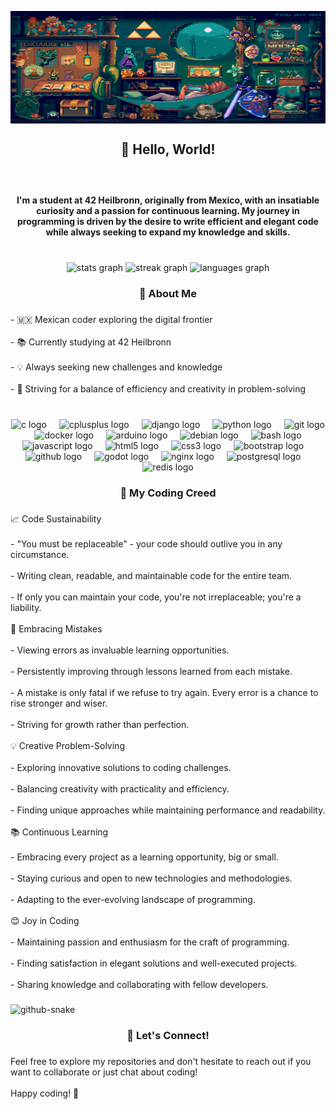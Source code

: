 <p align="center">
<!--START_SECTION:update_image-->
<img src=https://raw.githubusercontent.com/JorFik/JorFik/master/assets/link.gif height=180px width=100% align=center alt=Github Banner />
<!--END_SECTION:update_image-->
</p>

###

<h2 align="center">👋 Hello, World!</h2>

###

<br clear="both">

<h4 align="center">I'm a student at 42 Heilbronn, originally from Mexico, with an insatiable curiosity and a passion for continuous learning. My journey in programming is driven by the desire to write efficient and elegant code while always seeking to expand my knowledge and skills.</h4>

###

<br clear="both">

<div align="center">
  <img src="https://github-readme-stats.vercel.app/api?username=JorFik&hide_title=false&hide_rank=false&show_icons=true&include_all_commits=true&count_private=true&disable_animations=false&theme=gruvbox&locale=en&hide_border=false" height="150" alt="stats graph"  />
  <img src="https://streak-stats.demolab.com?user=JorFik&locale=en&mode=weekly&theme=gruvbox&hide_border=false&border_radius=5" height="150" alt="streak graph"  />
  <img src="https://github-readme-stats.vercel.app/api/top-langs?username=JorFik&locale=en&hide_title=true&layout=compact&card_width=320&langs_count=5&theme=gruvbox&hide_border=false" height="150" alt="languages graph"  />
</div>

###

<h3 align="center">🚀 About Me</h3>

###

<p align="left">-    🇲🇽 Mexican coder exploring the digital frontier<br><br> -   📚 Currently studying at 42 Heilbronn<br><br>  -  💡 Always seeking new challenges and knowledge<br><br>-    🧠 Striving for a balance of efficiency and creativity in problem-solving</p>

###

<br clear="both">

<div align="center">
  <img src="https://cdn.jsdelivr.net/gh/devicons/devicon/icons/c/c-original.svg" height="30" alt="c logo"  />
  <img width="12" />
  <img src="https://cdn.jsdelivr.net/gh/devicons/devicon/icons/cplusplus/cplusplus-plain.svg" height="30" alt="cplusplus logo"  />
  <img width="12" />
  <img src="https://cdn.jsdelivr.net/gh/devicons/devicon/icons/django/django-plain.svg" height="30" alt="django logo"  />
  <img width="12" />
  <img src="https://cdn.jsdelivr.net/gh/devicons/devicon/icons/python/python-original.svg" height="30" alt="python logo"  />
  <img width="12" />
  <img src="https://cdn.jsdelivr.net/gh/devicons/devicon/icons/git/git-plain-wordmark.svg" height="30" alt="git logo"  />
  <img width="12" />
  <img src="https://cdn.jsdelivr.net/gh/devicons/devicon/icons/docker/docker-original.svg" height="30" alt="docker logo"  />
  <img width="12" />
  <img src="https://cdn.jsdelivr.net/gh/devicons/devicon/icons/arduino/arduino-original.svg" height="30" alt="arduino logo"  />
  <img width="12" />
  <img src="https://cdn.jsdelivr.net/gh/devicons/devicon/icons/debian/debian-original.svg" height="30" alt="debian logo"  />
  <img width="12" />
  <img src="https://cdn.jsdelivr.net/gh/devicons/devicon/icons/bash/bash-original.svg" height="30" alt="bash logo"  />
  <img width="12" />
  <img src="https://cdn.jsdelivr.net/gh/devicons/devicon/icons/javascript/javascript-original.svg" height="30" alt="javascript logo"  />
  <img width="12" />
  <img src="https://cdn.jsdelivr.net/gh/devicons/devicon/icons/html5/html5-original.svg" height="30" alt="html5 logo"  />
  <img width="12" />
  <img src="https://cdn.jsdelivr.net/gh/devicons/devicon/icons/css3/css3-original.svg" height="30" alt="css3 logo"  />
  <img width="12" />
  <img src="https://cdn.jsdelivr.net/gh/devicons/devicon/icons/bootstrap/bootstrap-original.svg" height="30" alt="bootstrap logo"  />
  <img width="12" />
  <img src="https://cdn.jsdelivr.net/gh/devicons/devicon/icons/github/github-original.svg" height="30" alt="github logo"  />
  <img width="12" />
  <img src="https://cdn.jsdelivr.net/gh/devicons/devicon/icons/godot/godot-original.svg" height="30" alt="godot logo"  />
  <img width="12" />
  <img src="https://cdn.jsdelivr.net/gh/devicons/devicon/icons/nginx/nginx-original.svg" height="30" alt="nginx logo"  />
  <img width="12" />
  <img src="https://cdn.jsdelivr.net/gh/devicons/devicon/icons/postgresql/postgresql-original.svg" height="30" alt="postgresql logo"  />
  <img width="12" />
  <img src="https://cdn.jsdelivr.net/gh/devicons/devicon/icons/redis/redis-original.svg" height="30" alt="redis logo"  />
</div>

###

<h3 align="center">📜 My Coding Creed</h3>

###

<p align="left">📈 Code Sustainability<br><br>-    "You must be replaceable" - your code should outlive you in any circumstance.<br><br>-    Writing clean, readable, and maintainable code for the entire team.<br><br>-    If only you can maintain your code, you're not irreplaceable; you're a liability.<br><br>🚨  Embracing Mistakes<br><br>-    Viewing errors as invaluable learning opportunities.<br><br>-    Persistently improving through lessons learned from each mistake.<br><br>-    A mistake is only fatal if we refuse to try again. Every error is a chance to rise stronger and wiser.<br><br>-    Striving for growth rather than perfection.<br><br>💡 Creative Problem-Solving<br><br>-    Exploring innovative solutions to coding challenges.<br><br>-    Balancing creativity with practicality and efficiency.<br><br>-    Finding unique approaches while maintaining performance and readability.<br><br>📚 Continuous Learning<br><br>-    Embracing every project as a learning opportunity, big or small.<br><br>-    Staying curious and open to new technologies and methodologies.<br><br>-    Adapting to the ever-evolving landscape of programming.<br><br>😊 Joy in Coding<br><br>-    Maintaining passion and enthusiasm for the craft of programming.<br><br>-    Finding satisfaction in elegant solutions and well-executed projects.<br><br>-    Sharing knowledge and collaborating with fellow developers.</p>

###

<picture>
  <source media="(prefers-color-scheme: dark)" srcset="https://raw.githubusercontent.com/tobiasmeyhoefer/tobiasmeyhoefer/output/github-snake-dark.svg" />
  <source media="(prefers-color-scheme: light)" srcset="https://raw.githubusercontent.com/tobiasmeyhoefer/tobiasmeyhoefer/output/github-snake.svg" />
  <img alt="github-snake" src="https://raw.githubusercontent.com/tobiasmeyhoefer/tobiasmeyhoefer/output/github-snake.svg" />
</picture>

###

<h3 align="center">🤝 Let's Connect!</h3>

###

<p align="left">Feel free to explore my repositories and don't hesitate to reach out if you want to collaborate or just chat about coding!<br><br>Happy coding! 🚀</p>

###
